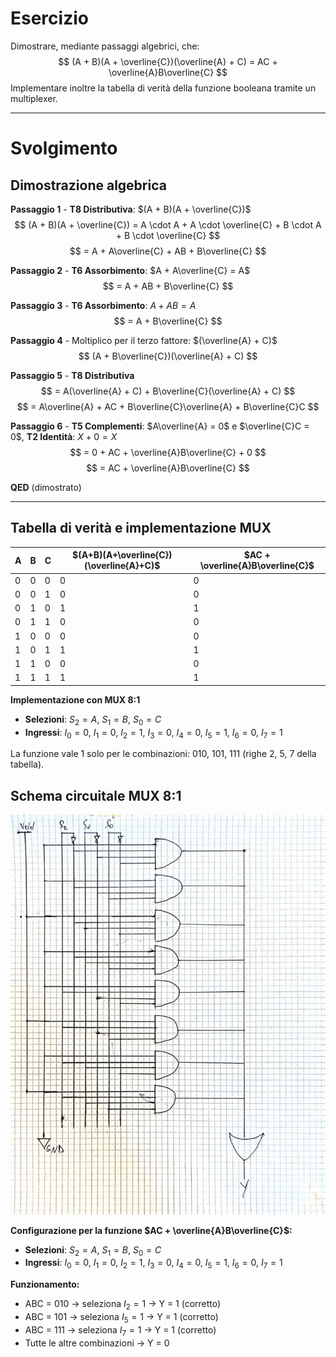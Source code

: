 # Esercizio

Dimostrare, mediante passaggi algebrici, che:
$$
(A + B)(A + \overline{C})(\overline{A} + C) = AC + \overline{A}B\overline{C}
$$
Implementare inoltre la tabella di verità della funzione booleana tramite un multiplexer.

---

# Svolgimento

## Dimostrazione algebrica

**Passaggio 1** - **T8 Distributiva**: $(A + B)(A + \overline{C})$
$$
(A + B)(A + \overline{C}) = A \cdot A + A \cdot \overline{C} + B \cdot A + B \cdot \overline{C}
$$
$$
= A + A\overline{C} + AB + B\overline{C}
$$

**Passaggio 2** - **T6 Assorbimento**: $A + A\overline{C} = A$
$$
= A + AB + B\overline{C}
$$

**Passaggio 3** - **T6 Assorbimento**: $A + AB = A$
$$
= A + B\overline{C}
$$

**Passaggio 4** - Moltiplico per il terzo fattore: $(\overline{A} + C)$
$$
(A + B\overline{C})(\overline{A} + C)
$$

**Passaggio 5** - **T8 Distributiva**
$$
= A(\overline{A} + C) + B\overline{C}(\overline{A} + C)
$$
$$
= A\overline{A} + AC + B\overline{C}\overline{A} + B\overline{C}C
$$

**Passaggio 6** - **T5 Complementi**: $A\overline{A} = 0$ e $\overline{C}C = 0$, **T2 Identità**: $X + 0 = X$
$$
= 0 + AC + \overline{A}B\overline{C} + 0
$$
$$
= AC + \overline{A}B\overline{C}
$$

**QED** (dimostrato)

---

## Tabella di verità e implementazione MUX

| A | B | C | $(A+B)(A+\overline{C})(\overline{A}+C)$ | $AC + \overline{A}B\overline{C}$ |
|---|---|---|------------------------------------------|-----------------------------------|
| 0 | 0 | 0 | 0                                        | 0                                 |
| 0 | 0 | 1 | 0                                        | 0                                 |
| 0 | 1 | 0 | 1                                        | 1                                 |
| 0 | 1 | 1 | 0                                        | 0                                 |
| 1 | 0 | 0 | 0                                        | 0                                 |
| 1 | 0 | 1 | 1                                        | 1                                 |
| 1 | 1 | 0 | 0                                        | 0                                 |
| 1 | 1 | 1 | 1                                        | 1                                 |

**Implementazione con MUX 8:1**
- **Selezioni**: $S_2 = A$, $S_1 = B$, $S_0 = C$
- **Ingressi**: $I_0 = 0$, $I_1 = 0$, $I_2 = 1$, $I_3 = 0$, $I_4 = 0$, $I_5 = 1$, $I_6 = 0$, $I_7 = 1$

La funzione vale 1 solo per le combinazioni: 010, 101, 111 (righe 2, 5, 7 della tabella).

## Schema circuitale MUX 8:1

![Schema MUX 8:1](assets/esercizio-1-dimostrazione-algebrica-schema-mux.jpg)

**Configurazione per la funzione $AC + \overline{A}B\overline{C}$:**
- **Selezioni**: $S_2 = A$, $S_1 = B$, $S_0 = C$  
- **Ingressi**: $I_0 = 0$, $I_1 = 0$, $I_2 = 1$, $I_3 = 0$, $I_4 = 0$, $I_5 = 1$, $I_6 = 0$, $I_7 = 1$

**Funzionamento:**
- ABC = 010 → seleziona $I_2 = 1$ → Y = 1 (corretto)
- ABC = 101 → seleziona $I_5 = 1$ → Y = 1 (corretto)
- ABC = 111 → seleziona $I_7 = 1$ → Y = 1 (corretto)
- Tutte le altre combinazioni → Y = 0